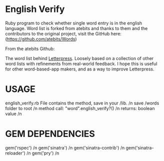 English Verify
=====

Ruby program to check whether single word entry is in the english language. Word list is forked from atebits and thanks to them and the contributors to the original project, visit the GitHub here: (https://github.com/atebits/Words)

From the atebits Github:

  The word list behind [Letterpress](http://www.atebits.com/letterpress/). Loosely based on a collection of other word lists with refinements from real-world feedback. I hope this is useful for other word-based-app makers, and as a way to improve Letterpress.

USAGE
=============

english_verify.rb File contains the method, save in your /lib. /n
save /words folder to root /n
method call:  "word".english_verify?() /n
returns: boolean value /n



GEM DEPENDENCIES
=================

gem('rspec') /n
gem('sinatra') /n
gem('sinatra-contrib') /n
gem('sinatra-reloader') /n
gem('pry') /n
